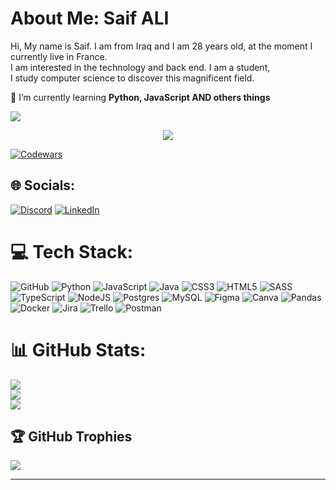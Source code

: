 # About Me: Saif ALI
Hi, My name is Saif. I am from Iraq and I am 28 years old, at the moment I currently live in France. <br>I am interested in the technology and back end. I am a student,<br> I study computer science to discover this magnificent field.<br>

🌱  I’m currently learning **Python, JavaScript AND others things**

[![](https://visitcount.itsvg.in/api?id=saif-ali96&icon=5&color=7)](https://visitcount.itsvg.in)

<P align="center"> <img src="https://i.gifer.com/origin/5e/5e6b6425c5ce19dd426fd669e4b3f3a5.gif"</p>
  
  [![Codewars](https://www.codewars.com/users/Saif-96/badges/large)](https://www.codewars.com/users/Saif-96)

## 🌐 Socials:
[![Discord](https://img.shields.io/badge/Discord-%237289DA.svg?logo=discord&logoColor=white)](https://discord.gg/saif#9572)
[![LinkedIn](https://img.shields.io/badge/LinkedIn-%230077B5.svg?logo=linkedin&logoColor=white)](https://www.linkedin.com/in/saif-ali-86243a279/)   

# 💻 Tech Stack:

![GitHub](https://img.shields.io/badge/GitHub-100000?style=for-the-badge&logo=github&logoColor=white)
![Python](https://img.shields.io/badge/python-3670A0?style=for-the-badge&logo=python&logoColor=ffdd54) ![JavaScript](https://img.shields.io/badge/javascript-%23323330.svg?style=for-the-badge&logo=javascript&logoColor=%23F7DF1E) ![Java](https://img.shields.io/badge/java-%23ED8B00.svg?style=for-the-badge&logo=openjdk&logoColor=white) ![CSS3](https://img.shields.io/badge/css3-%231572B6.svg?style=for-the-badge&logo=css3&logoColor=white) ![HTML5](https://img.shields.io/badge/html5-%23E34F26.svg?style=for-the-badge&logo=html5&logoColor=white) ![SASS](https://img.shields.io/badge/SASS-hotpink.svg?style=for-the-badge&logo=SASS&logoColor=white)
![TypeScript](https://img.shields.io/badge/typescript-%23007ACC.svg?style=for-the-badge&logo=typescript&logoColor=white) ![NodeJS](https://img.shields.io/badge/node.js-6DA55F?style=for-the-badge&logo=node.js&logoColor=white) ![Postgres](https://img.shields.io/badge/postgres-%23316192.svg?style=for-the-badge&logo=postgresql&logoColor=white) ![MySQL](https://img.shields.io/badge/mysql-%2300000f.svg?style=for-the-badge&logo=mysql&logoColor=white) ![Figma](https://img.shields.io/badge/figma-%23F24E1E.svg?style=for-the-badge&logo=figma&logoColor=white) ![Canva](https://img.shields.io/badge/Canva-%2300C4CC.svg?style=for-the-badge&logo=Canva&logoColor=white) ![Pandas](https://img.shields.io/badge/pandas-%23150458.svg?style=for-the-badge&logo=pandas&logoColor=white) ![Docker](https://img.shields.io/badge/docker-%230db7ed.svg?style=for-the-badge&logo=docker&logoColor=white) ![Jira](https://img.shields.io/badge/jira-%230A0FFF.svg?style=for-the-badge&logo=jira&logoColor=white) ![Trello](https://img.shields.io/badge/Trello-%23026AA7.svg?style=for-the-badge&logo=Trello&logoColor=white) ![Postman](https://img.shields.io/badge/Postman-FF6C37?style=for-the-badge&logo=postman&logoColor=white)

# 📊 GitHub Stats:
![](https://github-readme-stats.vercel.app/api?username=saif-ali96&theme=radical&hide_border=false&include_all_commits=false&count_private=false)<br/>
![](https://github-readme-streak-stats.herokuapp.com/?user=saif-ali96&theme=radical&hide_border=false)<br/>
![](https://github-readme-stats.vercel.app/api/top-langs/?username=saif-ali96&theme=radical&hide_border=false&include_all_commits=false&count_private=false&layout=compact)

## 🏆 GitHub Trophies
![](https://github-profile-trophy.vercel.app/?username=saif-ali96&theme=radical&no-frame=false&no-bg=true&margin-w=4)


<!-- Proudly created with GPRM ( https://gprm.itsvg.in ) -->

---


